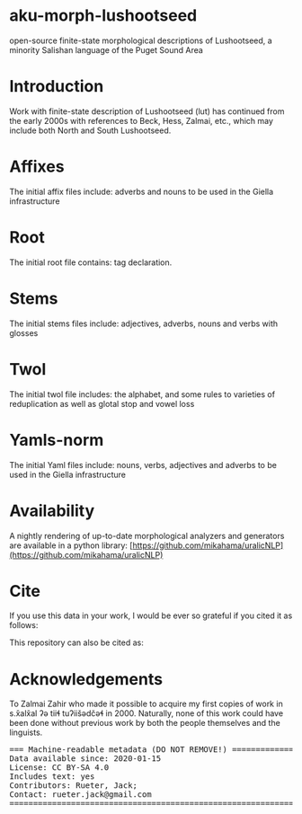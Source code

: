 # aku-morph-lushootseed

open-source finite-state morphological descriptions of Lushootseed, a minority Salishan language of the Puget Sound Area

# Introduction
Work with finite-state description of Lushootseed (lut) has continued from the early 2000s with references to Beck, Hess, Zalmai, etc., which may include both North and South Lushootseed. 

# Affixes
The initial affix files include:
adverbs and nouns to be used in the Giella infrastructure

# Root
The initial root file contains:
tag declaration.

# Stems
The initial stems files include:
adjectives, adverbs, nouns and verbs with glosses

# Twol
The initial twol file includes:
the alphabet, and some rules to varieties of reduplication as well as glotal stop and vowel loss

# Yamls-norm
The initial Yaml files include:
nouns, verbs, adjectives and adverbs to be used in the Giella infrastructure

# Availability
A nightly rendering of up-to-date morphological analyzers and generators are available in a python library:
[https://github.com/mikahama/uralicNLP](https://github.com/mikahama/uralicNLP)

# Cite

If you use this data in your work, I would be ever so grateful if you cited it as follows:


This repository can also be cited as:




# Acknowledgements
To Zalmai Zahir who made it possible to acquire my first copies of work in s.x̌alx̌al ʔə tiiɬ tuʔiišədčəɬ in 2000. Naturally, none of this work could have been done without previous work by both the people themselves and the linguists.


<pre>
=== Machine-readable metadata (DO NOT REMOVE!) ================================
Data available since: 2020-01-15
License: CC BY-SA 4.0
Includes text: yes
Contributors: Rueter, Jack;
Contact: rueter.jack@gmail.com
===============================================================================
</pre>


